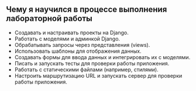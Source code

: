 ## Чему я научился в процессе выполнения лабораторной работы

- Создавать и настраивать проекты на Django.
- Работать с моделями и админкой Django.
- Обрабатывать запросы через представления (views).
- Использовать шаблоны для отображения данных.
- Создавать формы для ввода данных и интегрировать их с моделями.
- Писать и запускать тесты для проверки работы приложения.
- Работать с статическими файлами (например, стилями).
- Настроить маршрутизацию URL и запускать сервер для проверки работы приложения.
